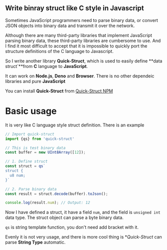 ## Write binray struct like C style in Javascript

Sometimes JavaScript programmers need to parse binary data, or convert JSON objects into binary data and transmit it over the network.

Although there are many third-party libraries that implement JavaScript parsing binary data, these third-party libraries are cumbersome to use. And I find it most difficult to accept that it is impossible to quickly port the structure definitions of the C language to Javascript. 

So I write another library **Quick-Struct**, which is used to easily define **data struct`**from **C** language to **JavaScript**.

It can work on **Node.js**, **Deno** and **Browser**. There is no other dependeic libraries and pure **JavaScript**

You can install **Quick-Struct** from [Quick-Struct NPM](https://www.npmjs.com/package/quick-struct)

# Basic usage

It is very like C language style struct definition. There is an example

```javascript
// Import quick-struct
import {qs} from 'quick-struct'

// This is test binary data
const buffer = new UInt8Array([12]);

// 1. Define struct
const struct = qs`
struct {
  u8 num;
}`

// 2. Parse binary data
const result = struct.decode(buffer).toJson();

console.log(result.num); // Output: 12
```

Now I have defined a struct, it have a field `num`, and the field is `unsigned int` data type. The struct object can parse a byte binary data.

`qs` is string template function, you don't need add bracket with it.

Evenly it is not very usage, and there is more cool thing is **Quick-Struct* can parse **String Type** automatic.